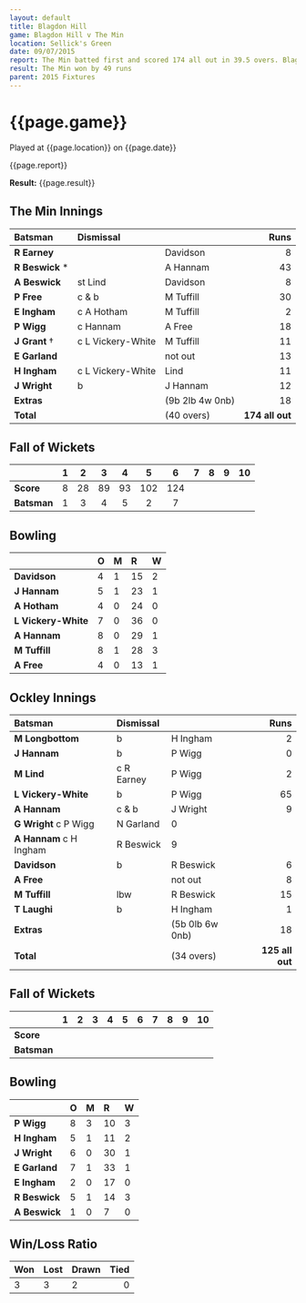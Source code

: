 ```yaml
---
layout: default
title: Blagdon Hill
game: Blagdon Hill v The Min
location: Sellick's Green
date: 09/07/2015
report: The Min batted first and scored 174 all out in 39.5 overs. Blagdon Hill replied with 125 all out in 34 overs
result: The Min won by 49 runs
parent: 2015 Fixtures
---
```


# {{page.game}}

Played at {{page.location}} on {{page.date}}

{{page.report}}

**Result:** {{page.result}}

## The Min Innings

| Batsman | Dismissal |  | Runs |
|:---|:---|---|---:|
| **R Earney** |  | Davidson | 8 |
| **R Beswick** &#42;  |  | A Hannam | 43 |
| **A Beswick** | st Lind | Davidson | 8 |
| **P Free** | c & b | M Tuffill | 30  |
| **E Ingham** | c A Hotham | M Tuffill | 2 |
| **P Wigg** | c Hannam | A Free | 18  |
| **J Grant** &#8224; | c L Vickery-White | M Tuffill | 11 |
| **E Garland** |  | not out | 13  |
| **H Ingham** | c L Vickery-White | Lind | 11 |
| **J Wright** | b | J Hannam | 12 |
| **Extras** | | (9b 2lb 4w 0nb) | 18 | 
| **Total** | | (40 overs) | **174 all out** | 

## Fall of Wickets

| | 1 | 2 | 3 | 4 | 5 | 6 | 7 | 8 | 9 | 10 |
|---|:---:|:---:|:---:|:---:|:---:|:---:|:---:|:---:|:---:|:---:|
| **Score** | 8 | 28 | 89 | 93 | 102 | 124 |  |  |  |  | 
| **Batsman** | 1 | 3 | 4 | 5 | 2 | 7 |  |  |  |  | 

## Bowling

| | O | M | R | W |
|---|:---|:---|:---|:---|
| **Davidson** | 4 | 1 | 15 | 2 |
| **J Hannam** | 5 | 1 | 23 | 1 |
| **A Hotham** | 4 | 0 | 24 | 0 |
| **L Vickery-White** | 7 | 0 | 36 | 0 |
| **A Hannam** | 8 | 0 | 29 | 1 |
| **M Tuffill** | 8 | 1 | 28 | 3 |
| **A Free** | 4 | 0 | 13 | 1 |

## Ockley Innings

| Batsman | Dismissal |  | Runs |
|:---|:---|---|---:|
| **M Longbottom** | b | H Ingham | 2 |
| **J Hannam** | b | P Wigg | 0 |
| **M Lind** | c R Earney | P Wigg | 2 |
| **L Vickery-White** | b | P Wigg | 65 |
| **A Hannam** | c & b | J Wright | 9 |
| **G Wright** c P Wigg | N Garland | 0 |
| **A Hannam** c H Ingham | R Beswick | 9 |
| **Davidson** | b | R Beswick | 6 |
| **A Free** |  | not out | 8 |
| **M Tuffill** | lbw | R Beswick | 15 |
| **T Laughi** | b | H Ingham | 1 |
| **Extras** | | (5b 0lb 6w 0nb) | 18 | 
| **Total** | | (34 overs) | **125 all out** | 

## Fall of Wickets

| | 1 | 2 | 3 | 4 | 5 | 6 | 7 | 8 | 9 | 10 |
|---|:---:|:---:|:---:|:---:|:---:|:---:|:---:|:---:|:---:|:---:|
| **Score** |  |  |  |  |  |  |  |  |  |  |
| **Batsman** |  |  |  |  |  |  |  |  |  |  |

## Bowling

| | O | M | R | W |
|---|:---|:---|:---|:---|
| **P Wigg** | 8 | 3 | 10 | 3 |
| **H Ingham** | 5 | 1 | 11 | 2 |
| **J Wright** | 6 | 0 | 30 | 1 |
| **E Garland** | 7 | 1 | 33 | 1 |
| **E Ingham** | 2 | 0 | 17 | 0 |
| **R Beswick** | 5 | 1 | 14 | 3 |
| **A Beswick** | 1 | 0 | 7 | 0 |

## Win/Loss Ratio

| Won | Lost | Drawn | Tied |
|:---|:---|:---|---:|
| 3 | 3 | 2 | 0 |